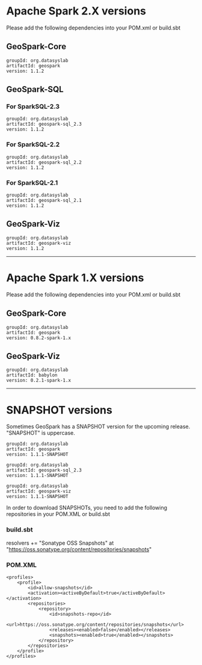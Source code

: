 # Apache Spark 2.X versions
Please add the following dependencies into your POM.xml or build.sbt
## GeoSpark-Core
```
groupId: org.datasyslab
artifactId: geospark
version: 1.1.2
```
## GeoSpark-SQL
### For SparkSQL-2.3
```
groupId: org.datasyslab
artifactId: geospark-sql_2.3
version: 1.1.2
```
### For SparkSQL-2.2
```
groupId: org.datasyslab
artifactId: geospark-sql_2.2
version: 1.1.2
```
### For SparkSQL-2.1
```
groupId: org.datasyslab
artifactId: geospark-sql_2.1
version: 1.1.2
```
## GeoSpark-Viz 
```
groupId: org.datasyslab
artifactId: geospark-viz
version: 1.1.2
```

---

# Apache Spark 1.X versions
Please add the following dependencies into your POM.xml or build.sbt
## GeoSpark-Core
```
groupId: org.datasyslab
artifactId: geospark
version: 0.8.2-spark-1.x
```
## GeoSpark-Viz
```
groupId: org.datasyslab
artifactId: babylon
version: 0.2.1-spark-1.x
```

---
# SNAPSHOT versions
Sometimes GeoSpark has a SNAPSHOT version for the upcoming release. "SNAPSHOT" is uppercase.
```
groupId: org.datasyslab
artifactId: geospark
version: 1.1.1-SNAPSHOT
```

```
groupId: org.datasyslab
artifactId: geospark-sql_2.3
version: 1.1.1-SNAPSHOT
```

```
groupId: org.datasyslab
artifactId: geospark-viz
version: 1.1.1-SNAPSHOT
```

In order to download SNAPSHOTs, you need to add the following repositories in your POM.XML or build.sbt
### build.sbt
resolvers +=
  "Sonatype OSS Snapshots" at "https://oss.sonatype.org/content/repositories/snapshots"
### POM.XML
    <profiles>
        <profile>
            <id>allow-snapshots</id>
            <activation><activeByDefault>true</activeByDefault></activation>
            <repositories>
                <repository>
                    <id>snapshots-repo</id>
                    <url>https://oss.sonatype.org/content/repositories/snapshots</url>
                    <releases><enabled>false</enabled></releases>
                    <snapshots><enabled>true</enabled></snapshots>
                </repository>
            </repositories>
        </profile>
    </profiles>
